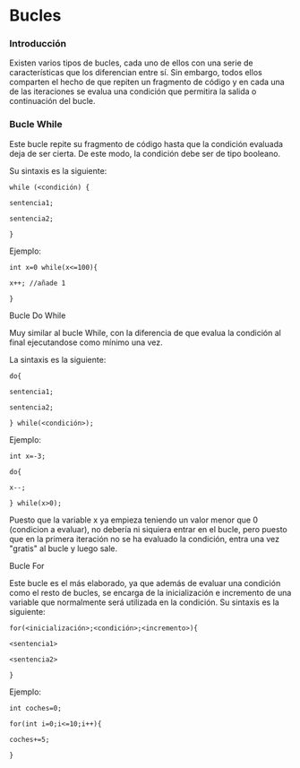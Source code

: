 # Bucles

### Introducción

Existen varios tipos de bucles, cada uno de ellos con una serie de características que los diferencian entre sí. Sin embargo, todos ellos comparten el hecho de que repiten un fragmento de código y en cada una de las iteraciones se evalua una condición que permitira la salida o continuación del bucle.

### Bucle While

Este bucle repite su fragmento de código hasta que la condición evaluada deja de ser cierta. De este modo, la condición debe ser de tipo booleano.&#x20;

Su sintaxis es la siguiente:

`while (<condición) {`

`sentencia1;`

`sentencia2;`

`}`

Ejemplo:&#x20;

`int x=0 while(x<=100){`

`x++; //añade 1`

`}`



Bucle Do While

Muy similar al bucle While, con la diferencia de que evalua la condición al final ejecutandose como mínimo una vez.&#x20;

La sintaxis es la siguiente:

`do{`

`sentencia1;`

`sentencia2;`

&#x20;`} while(<condición>);`

Ejemplo:

`int x=-3;`

`do{`&#x20;

`x--;`

&#x20;`} while(x>0);`

Puesto que la variable x ya empieza teniendo un valor menor que 0 (condicion a evaluar), no debería ni siquiera entrar en el bucle, pero puesto que en la primera iteración no se ha evaluado la condición, entra una vez "gratis" al bucle y luego sale.





Bucle For

Este bucle es el más elaborado, ya que además de evaluar una condición como el resto de bucles, se encarga de la inicialización e incremento de una variable que normalmente será utilizada en la condición. Su sintaxis es la siguiente:

`for(<inicialización>;<condición>;<incremento>){`

`<sentencia1>`

`<sentencia2>`

&#x20;`}`

Ejemplo:

`int coches=0;`&#x20;

`for(int i=0;i<=10;i++){`&#x20;

`coches+=5;`&#x20;

`}`
